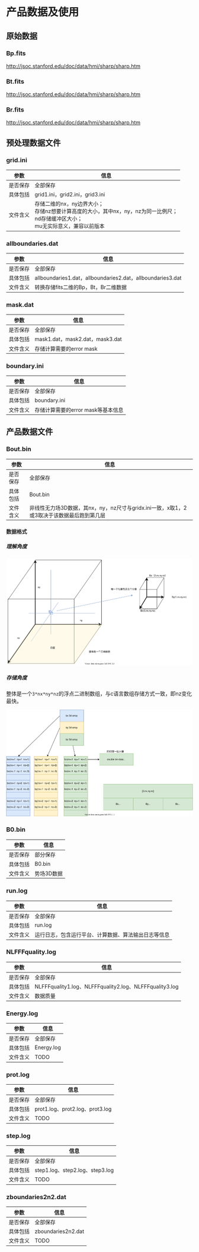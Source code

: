# 产品数据及使用

## 原始数据

### Bp.fits

http://jsoc.stanford.edu/doc/data/hmi/sharp/sharp.htm

### Bt.fits

http://jsoc.stanford.edu/doc/data/hmi/sharp/sharp.htm

### Br.fits

http://jsoc.stanford.edu/doc/data/hmi/sharp/sharp.htm



## 预处理数据文件

### grid.ini

| 参数     | 信息                                                         |
| -------- | ------------------------------------------------------------ |
| 是否保存 | 全部保存                                                     |
| 具体包括 | grid1.ini，grid2.ini，grid3.ini                              |
| 文件含义 | 存储二维的nx，ny边界大小；<br />存储nz想要计算高度的大小，其中nx，ny，nz为同一比例尺；<br />nd存储缓冲区大小；<br />mu无实际意义，兼容以前版本 |





### allboundaries.dat

| 参数     | 信息                                                       |
| -------- | ---------------------------------------------------------- |
| 是否保存 | 全部保存                                                   |
| 具体包括 | allboundaries1.dat，allboundaries2.dat，allboundaries3.dat |
| 文件含义 | 转换存储fits二维的Bp，Bt，Br二维数据                       |



### mask.dat

| 参数     | 信息                            |
| -------- | ------------------------------- |
| 是否保存 | 全部保存                        |
| 具体包括 | mask1.dat，mask2.dat，mask3.dat |
| 文件含义 | 存储计算需要的error mask        |



### boundary.ini

| 参数     | 信息                               |
| -------- | ---------------------------------- |
| 是否保存 | 全部保存                           |
| 具体包括 | boundary.ini                       |
| 文件含义 | 存储计算需要的error mask等基本信息 |





## 产品数据文件

### Bout.bin

| 参数     | 信息                                                         |
| -------- | ------------------------------------------------------------ |
| 是否保存 | 全部保存                                                     |
| 具体包括 | Bout.bin                                                     |
| 文件含义 | 非线性无力场3D数据，其nx，ny，nz尺寸与gridx.ini一致，x取1，2或3取决于该数据最后跑到第几层 |

#### 数据格式

##### 理解角度

![bout_thin.drawio](assets/img/bout_think.drawio.svg)



##### 存储角度

整体是一个`3*nx*ny*nz`的浮点二进制数组，与c语言数组存储方式一致，即nz变化最快。

![bout_store.draw](assets/img/bout_store.draw.svg)



### B0.bin

| 参数     | 信息       |
| -------- | ---------- |
| 是否保存 | 部分保存   |
| 具体包括 | B0.bin     |
| 文件含义 | 势场3D数据 |





### run.log

| 参数     | 信息                                                 |
| -------- | ---------------------------------------------------- |
| 是否保存 | 全部保存                                             |
| 具体包括 | run.log                                              |
| 文件含义 | 运行日志，包含运行平台、计算数据、算法输出日志等信息 |





### NLFFFquality.log

| 参数     | 信息                                                    |
| -------- | ------------------------------------------------------- |
| 是否保存 | 全部保存                                                |
| 具体包括 | NLFFFquality1.log、NLFFFquality2.log、NLFFFquality3.log |
| 文件含义 | 数据质量                                                |





### Energy.log

| 参数     | 信息       |
| -------- | ---------- |
| 是否保存 | 全部保存   |
| 具体包括 | Energy.log |
| 文件含义 | TODO       |





### prot.log

| 参数     | 信息                            |
| -------- | ------------------------------- |
| 是否保存 | 全部保存                        |
| 具体包括 | prot1.log、prot2.log、prot3.log |
| 文件含义 | TODO                            |





### step.log

| 参数     | 信息                            |
| -------- | ------------------------------- |
| 是否保存 | 全部保存                        |
| 具体包括 | step1.log、step2.log、step3.log |
| 文件含义 | TODO                            |





### zboundaries2n2.dat

| 参数     | 信息               |
| -------- | ------------------ |
| 是否保存 | 全部保存           |
| 具体包括 | zboundaries2n2.dat |
| 文件含义 | TODO               |











